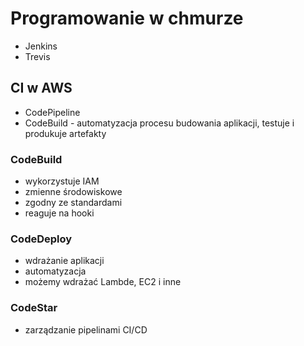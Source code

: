 # Programowanie w chmurze

- Jenkins
- Trevis

## CI w AWS

- CodePipeline
- CodeBuild - automatyzacja procesu budowania aplikacji, testuje i produkuje artefakty

### CodeBuild

- wykorzystuje IAM
- zmienne środowiskowe
- zgodny ze standardami
- reaguje na hooki

### CodeDeploy

- wdrażanie aplikacji
- automatyzacja
- możemy wdrażać Lambde, EC2 i inne

### CodeStar

- zarządzanie pipelinami CI/CD
